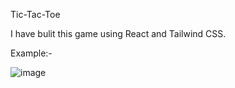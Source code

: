 Tic-Tac-Toe


I have bulit this game using React and Tailwind CSS.


Example:-

![image](https://github.com/user-attachments/assets/02372180-a498-4e23-8f97-8953fcd73235)

